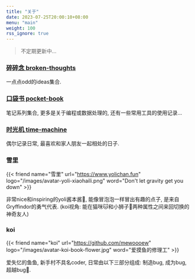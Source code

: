 ```yaml
---
title: "关于"
date: 2023-07-25T20:00:10+08:00
menu: "main"
weight: 100
rss_ignore: true
---
```


>  不定期更新中...

### [碎碎念 broken-thoughts](https://www.yolichan.fun/zh/category/broken-thoughts/)

一点点odd的ideas集合.

### [口袋书 pocket-book](https://www.yolichan.fun/zh/category/pocket-book/)

笔记系列集合, 更多是关于编程或数据处理的, 还有一些常用工具的使用记录...

### [时光机 time-machine](https://www.yolichan.fun/zh/category/time-machine/)

偶尔记录日常, 最喜欢和家人朋友一起相处的日子.

### 雪里

{{< friend name="雪里" url="https://www.yolichan.fun" logo="/images/avatar-yoli-xiaohaili.png"  word="Don't let gravity get you down" >}}

非常nice和inspiring的yoli酱本酱🍧, 能像冒泡泡一样冒出有趣的点子, 是来自Gryffindor的勇气代表. (koi视角: 能在猫咪🐱和小狮子🦁两种属性之间来回切换的神奇友人)  

### koi

{{< friend name="koi" url="https://github.com/mewoooew" logo="/images/avatar-koi-book-flower.jpg" word="爱摸鱼的修理工" >}}

爱失忆的鱼鱼, 新手村不具名coder, 日常由以下三部分组成: 制造bug, 成为bug, 超越bug👻. 


